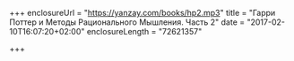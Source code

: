 +++
enclosureUrl = "https://yanzay.com/books/hp2.mp3"
title = "Гарри Поттер и Методы Рационального Мышления. Часть 2"
date = "2017-02-10T16:07:20+02:00"
enclosureLength = "72621357"

+++


